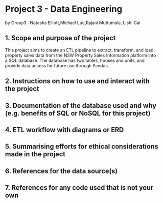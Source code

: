# Project 3 - Data Engineering  
by Group3 : Natasha Elliott,Michael Luc,Rajani Muttumula, Lishi Cai


## 1. Scope and purpose of the project

This project aims to create an ETL pipeline to extract, transform, 
and load property sales data from the NSW Property Sales Information platform into a SQL database. 
The database has two tables, houses and units, 
and provide data access for future use through Pandas.


## 2. Instructions on how to use and interact with the project

## 3. Documentation of the database used and why (e.g. benefits of SQL or NoSQL for this project)

## 4. ETL workflow with diagrams or ERD

## 5. Summarising efforts for ethical considerations made in the project

## 6. References for the data source(s)

## 7. References for any code used that is not your own




